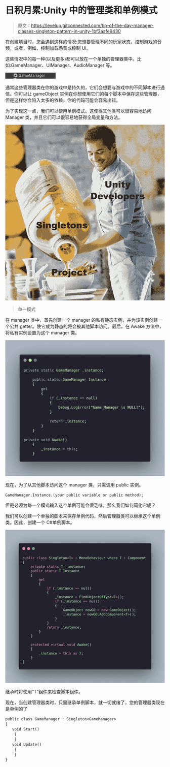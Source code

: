 # 日积月累:Unity 中的管理类和单例模式

> 原文：<https://levelup.gitconnected.com/tip-of-the-day-manager-classes-singleton-pattern-in-unity-1bf3aafe9430>

在创建项目时，您会遇到这样的情况:您想要管理不同的玩家状态，控制游戏的音频，或者，例如，控制加载场景或控制 UI。

这些情况中的每一种(以及更多)都可以放在一个单独的管理器类中。比如:GameManager、UIManager、AudioManager 等。

![](img/383a6058040d4c86923a684193a2a137.png)

通常这些管理器类在你的游戏中是持久的，它们会想要与游戏中的不同脚本进行通信。你可以让 gameObject 实例在你想使用它们的每个脚本中保存这些管理器，但是这样你会陷入太多的依赖，你的代码可能会容易出错。

为了实现这一点，我们可以使用单例模式。这使得其他类可以很容易地访问 Manager 类，并且它们可以很容易地获得全局变量和方法。

![](img/355bde6ed1fd4cbdc11cd742d2dd8c0f.png)

> 单一模式

在 manager 类中，首先创建一个 manager 的私有静态实例，并为该实例创建一个公共 getter。使它成为静态的将会被其他脚本访问。最后，在 Awake 方法中，将私有实例设置为这个 manager 类。

![](img/65027508d98ad3d52119f067d7037fa4.png)

现在，为了从其他脚本访问这个 manager 类，只需调用 public 实例。

```
GameManager.Instance.(your public variable or public method);
```

但是必须为每一个模式输入这个单例可能会很乏味，那么我们如何简化它呢？

我们可以创建一个单独的脚本来保存单例代码，然后管理器类可以继承这个单例类。因此，创建一个 C#单例脚本。

![](img/08c602945f93b9f6a34a858e55ad6375.png)

继承时将使用“T”组件来检查脚本组件。

现在，当创建管理器类时，只需继承单例脚本，就一切就绪了，您的管理器类现在是单例的了

```
public class GameManager : Singleton<GameManager>
{
   void Start()
    {
    }
   void Update()
    {
    }
}
```